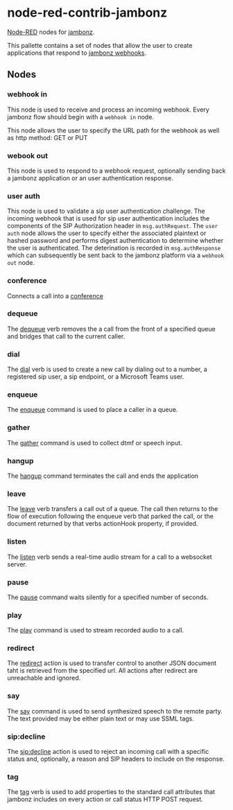 # node-red-contrib-jambonz

[Node-RED](http://nodered.org/) nodes for [jambonz](https://github.com/jambonz).

This pallette contains a set of nodes that allow the user to create applications that respond to [jambonz webhooks](https://docs.jambonz.org/jambonz/).  

## Nodes

### webhook in
This node is used to receive and process an incoming webhook.  Every jambonz flow should begin with a `webhook in` node.

This node allows the user to specify the URL path for the webhook as well as http method: GET or PUT

### webook out
This node is used to respond to a webhook request, optionally sending back a jambonz application or an user authentication response.

### user auth
This node is used to validate a sip user authentication challenge.  The incoming webhook that is used for sip user authentication includes the components of the SIP Authorization header in `msg.authRequest`.  The `user auth` node allows the user to specify either the associated plaintext or hashed password and performs digest authentication to determine whether the user is authenticated.  The deterination is recorded in `msg.authResponse` which can subsequently be sent back to the jambonz platform via a `webhook out` node.

### conference
Connects a call into a [conference](https://docs.jambonz.org/jambonz/#conference)

### dequeue
The [dequeue](https://docs.jambonz.org/jambonz/#dequeue) verb removes the a call from the front of a specified queue and bridges that call to the current caller.

### dial
The [dial](https://docs.jambonz.org/jambonz/#dial) verb is used to create a new call by dialing out to a number, a registered sip user, a sip endpoint, or a Microsoft Teams user.

### enqueue
The [enqueue](https://docs.jambonz.org/jambonz/#enqueue) command is used to place a caller in a queue.

### gather
The [gather](https://docs.jambonz.org/jambonz/#gather) command is used to collect dtmf or speech input.

### hangup
The [hangup](https://docs.jambonz.org/jambonz/#hangup) command terminates the call and ends the application

### leave
The [leave](https://docs.jambonz.org/jambonz/#leave) verb transfers a call out of a queue. The call then returns to the flow of execution following the enqueue verb that parked the call, or the document returned by that verbs actionHook property, if provided.

### listen
The [listen](https://docs.jambonz.org/jambonz/#listen) verb sends a real-time audio stream for a call to a websocket server.

### pause
The [pause](https://docs.jambonz.org/jambonz/#pause) command waits silently for a specified number of seconds.

### play
The [play](https://docs.jambonz.org/jambonz/#play) command is used to stream recorded audio to a call.

### redirect
The [redirect](https://docs.jambonz.org/jambonz/#redirect) action is used to transfer control to another JSON document taht is retrieved from the specified url. All actions after redirect are unreachable and ignored.

### say
The [say](https://docs.jambonz.org/jambonz/#say) command is used to send synthesized speech to the remote party. The text provided may be either plain text or may use SSML tags.

### sip:decline
The [sip:decline](https://docs.jambonz.org/jambonz/#sipdecline) action is used to reject an incoming call with a specific status and, optionally, a reason and SIP headers to include on the response.

### tag
The [tag](https://docs.jambonz.org/jambonz/#tag) verb is used to add properties to the standard call attributes that jambonz includes on every action or call status HTTP POST request.




